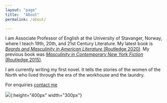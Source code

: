 ```yaml
---
layout: "page"
title:  "About"
permalink: /about/

---
```


I am Associate Professor of English at the University of Stavanger, Norway, where I teach 19th, 20th, and 21st Century Literature. My latest book is [*Beards and Masculinity in American Literature* (Routledge 2020)](https://www.routledge.com/Beards-and-Masculinity-in-American-Literature/Ferry/p/book/9781138093768). My previous book was [*Masculinity in Contemporary New York Fiction* (Routledge 2015)](https://www.routledge.com/Masculinity-in-Contemporary-New-York-Fiction/Ferry/p/book/9781138382893).

I am currently writing my first novel. It tells the stories of the women of the North who lived through the era of the workhouse and the laundry.

For enquiries [contact me](mailto:peter.ferry@uis.no)

![](/peterpaulferry/assets/images/peterferry2017.JPG){:height="400px" width="300px"}